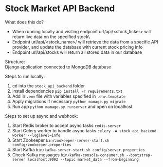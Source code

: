 # Stock Market API Backend

What does this do? 
- When running locally and visiting endpoint url/api/<stock_ticker> will return live data on the specified stock\
- Endpoint url/api/<stock_name>/<provider> will retrieve the data from a specific API provider, and update the database with current stock pricing info
- Endpoint url/api/stocks will return all stored data in our database

Structure: \
Django application connected to MongoDB database

Steps to run locally:
1. cd into the `stock_api_backend` folder
2. Install dependencies `pip install -r requirements.txt`
3. Add in `.env` file with variables specified in `.env.template`
4. Apply migrations if necessary `python manage.py migrate`
5. Run app `python manage.py runserver` and open on localhost


Steps to set up async and webhook:
1. Start Redis broker to accept async tasks `redis-server`
2. Start Celery worker to handle async tasks `celery -A stock_api_backend worker --loglevel=info`
3. Start Zookeeper `bin/zookeeper-server-start.sh config/zookeeper.properties`
4. Start Kafka `bin/kafka-server-start.sh config/server.properties`
5. Check Kafka messages `bin/kafka-console-consumer.sh --bootstrap-server localhost:9092 --topic market_data --from-beginning`
